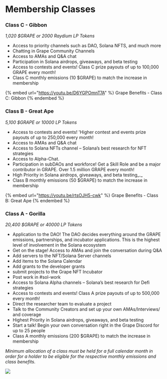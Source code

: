 # Membership Classes

### **Class C - Gibbon**

_1,020 $GRAPE or 2000 Raydium LP Tokens_

* Access to priority channels such as DAO, Solana NFTS, and much more&#x20;
* Chatting in Grape Community Channels&#x20;
* Access to AMAs and Q\&A chat&#x20;
* Participation in Solana airdrops, giveaways, and beta testing&#x20;
* Access to contests and events! Class C prize payouts of up to 100,000 GRAPE every month!&#x20;
* Class C monthly emissions (10 $GRAPE) to match the increase in membership

{% embed url="https://youtu.be/D6YGPOmnT7A" %}
Grape Benefits - Class C: Gibbon
{% endembed %}

### **Class B - Great Ape**

_5,100 $GRAPE or 10000 LP Tokens_

* Access to contests and events! 'Higher contest and events prize payouts of up to 250,000 every month!&#x20;
* Access to AMAs and Q\&A chat&#x20;
* Access to Solana NFTs channel – Solana’s best research for NFT strategies&#x20;
* Access to Alpha-Chat.&#x20;
* Participation in subDAOs and workforce! Get a Skill Role and be a major contributor in GRAPE. Over 1.5 million GRAPE every month!&#x20;
* High Priority in Solana airdrops, giveaways, and beta testing_._
* Class B monthly emissions (50 $GRAPE) to match the increase in membership

{% embed url="https://youtu.be/rtsOJH5-cwk" %}
Grape Benefits - Class B: Great Ape
{% endembed %}

### **Class A - Gorilla**

_20,400 $GRAPE or 40000 LP Tokens_

* Application to the DAO! The DAO decides everything around the GRAPE emissions, partnerships, and incubator applications. This is the highest level of involvement in the Solana ecosystem&#x20;
* Get on the stage! Access to AMAs and join the conversation during Q\&A&#x20;
* Add servers to the NFT/Solana Server channels&#x20;
* Add items to the Solana Calendar&#x20;
* Add grants to the developer grants&#x20;
* submit projects to the Grape NFT Incubator&#x20;
* Post work in #sol-work&#x20;
* Access to Solana Alpha channels – Solana’s best research for Defi strategies&#x20;
* Access to contests and events! Class A prize payouts of up to 500,000 every month!&#x20;
* Direct the researcher team to evaluate a project&#x20;
* Talk to the Community Creators and set up your own AMAs/Interviews/ and coverage&#x20;
* Highest Priority in Solana airdrops, giveaways, and beta testing&#x20;
* Start a talk! Begin your own conversation right in the Grape Discord for up to 25 people&#x20;
* Class A monthly emissions (200 $GRAPE) to match the increase in membership

_Minimum allocation of a class must be held for a full calendar month in order for a holder to be eligible for the respective monthly emissions and class benefits._

![](../../.gitbook/assets/membership\_classes.png)
